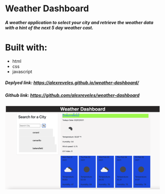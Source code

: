 # Weather Dashboard

##### A weather application to select your city and retrieve the weather data with a hint of the next 5 day weather cast.

# Built with:
* html
* css
* javascript

##### Deplyed link: https://alexreveles.github.io/weather-dashboard/

##### Github link: https://github.com/alexreveles/weather-dashboard

![](./assets/images/weather-app.png)